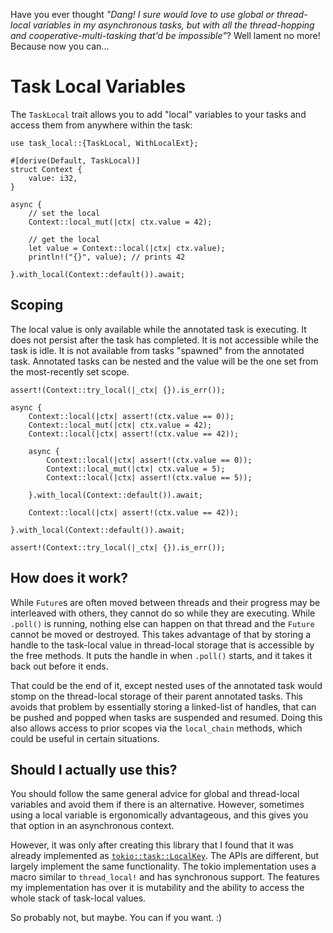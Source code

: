 Have you ever thought *"Dang! I sure would love to use global or thread-local
variables in my asynchronous tasks, but with all the thread-hopping and
cooperative-multi-tasking that'd be impossible"*? Well lament no more!
Because now you can...

# Task Local Variables

The `TaskLocal` trait allows you to add "local" variables to your tasks
and access them from anywhere within the task:

```
use task_local::{TaskLocal, WithLocalExt};

#[derive(Default, TaskLocal)]
struct Context {
    value: i32,
}

async {
    // set the local
    Context::local_mut(|ctx| ctx.value = 42);

    // get the local
    let value = Context::local(|ctx| ctx.value);
    println!("{}", value); // prints 42

}.with_local(Context::default()).await;
```

## Scoping

The local value is only available while the annotated task is executing.
It does not persist after the task has completed. It is not accessible while
the task is idle. It is not available from tasks "spawned" from the
annotated task. Annotated tasks can be nested and the value will be the one
set from the most-recently set scope.

```
assert!(Context::try_local(|_ctx| {}).is_err());

async {
    Context::local(|ctx| assert!(ctx.value == 0));
    Context::local_mut(|ctx| ctx.value = 42);
    Context::local(|ctx| assert!(ctx.value == 42));

    async {
        Context::local(|ctx| assert!(ctx.value == 0));
        Context::local_mut(|ctx| ctx.value = 5);
        Context::local(|ctx| assert!(ctx.value == 5));

    }.with_local(Context::default()).await;

    Context::local(|ctx| assert!(ctx.value == 42));

}.with_local(Context::default()).await;

assert!(Context::try_local(|_ctx| {}).is_err());
```

## How does it work?

While `Future`s are often moved between threads and their progress may be
interleaved with others, they cannot do so while they are executing. While
`.poll()` is running, nothing else can happen on that thread and the
`Future` cannot be moved or destroyed. This takes advantage of that by
storing a handle to the task-local value in thread-local storage that is
accessible by the free methods. It puts the handle in when `.poll()` starts,
and it takes it back out before it ends.

That could be the end of it, except nested uses of the annotated task would
stomp on the thread-local storage of their parent annotated tasks. This
avoids that problem by essentially storing a linked-list of handles, that
can be pushed and popped when tasks are suspended and resumed. Doing this
also allows access to prior scopes via the `local_chain` methods, which
could be useful in certain situations.

## Should I actually use this?

You should follow the same general advice for global and thread-local
variables and avoid them if there is an alternative. However, sometimes
using a local variable is ergonomically advantageous, and this gives you
that option in an asynchronous context.

However, it was only after creating this library that I found that it was
already implemented as [`tokio::task::LocalKey`](https://docs.rs/tokio/latest/tokio/task/struct.LocalKey.html).
The APIs are different, but largely implement the same functionality. The tokio
implementation uses a macro similar to `thread_local!` and has synchronous
support. The features my implementation has over it is mutability and the 
ability to access the whole stack of task-local values.

So probably not, but maybe. You can if you want. :)

